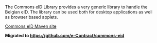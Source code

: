 The Commons eID Library provides a very generic library to handle the Belgian eID. The library can be used both for desktop applications as well as browser based applets.

[Commons eID Maven site](http://www.e-contract.be/sites/commons-eid/)

**Migrated to https://github.com/e-Contract/commons-eid**
